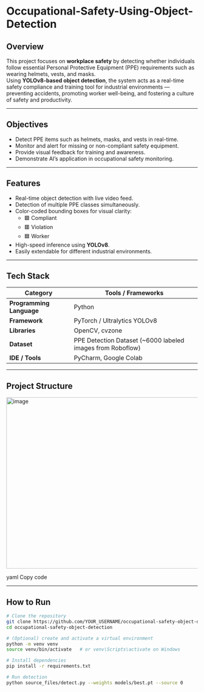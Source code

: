 # Occupational-Safety-Using-Object-Detection
## Overview  
This project focuses on **workplace safety** by detecting whether individuals follow essential Personal Protective Equipment (PPE) requirements such as wearing helmets, vests, and masks.  
Using **YOLOv8-based object detection**, the system acts as a real-time safety compliance and training tool for industrial environments — preventing accidents, promoting worker well-being, and fostering a culture of safety and productivity.

---

## Objectives  
- Detect PPE items such as helmets, masks, and vests in real-time.  
- Monitor and alert for missing or non-compliant safety equipment.  
- Provide visual feedback for training and awareness.  
- Demonstrate AI’s application in occupational safety monitoring.  

---

## Features  
- Real-time object detection with live video feed.  
- Detection of multiple PPE classes simultaneously.  
- Color-coded bounding boxes for visual clarity:  
  - 🟩 Compliant  
  - 🟥 Violation  
  - 🟦 Worker  
- High-speed inference using **YOLOv8**.  
- Easily extendable for different industrial environments.  

---

## Tech Stack  
| Category | Tools / Frameworks |
|-----------|-------------------|
| **Programming Language** | Python |
| **Framework** | PyTorch / Ultralytics YOLOv8 |
| **Libraries** | OpenCV, cvzone |
| **Dataset** | PPE Detection Dataset (~6000 labeled images from Roboflow) |
| **IDE / Tools** | PyCharm, Google Colab |

---

## Project Structure
<img width="651" height="451" alt="image" src="https://github.com/user-attachments/assets/63bf4ba3-25e0-40ab-8955-93c1488a5152" />


yaml
Copy code

---

## How to Run  
```bash
# Clone the repository
git clone https://github.com/YOUR_USERNAME/occupational-safety-object-detection.git
cd occupational-safety-object-detection

# (Optional) create and activate a virtual environment
python -m venv venv
source venv/bin/activate   # or venv\Scripts\activate on Windows

# Install dependencies
pip install -r requirements.txt

# Run detection
python source_files/detect.py --weights models/best.pt --source 0
